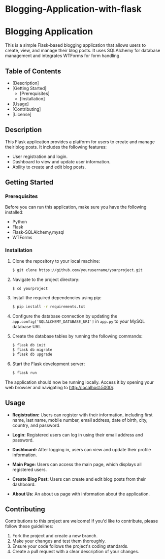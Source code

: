 # Blogging-Application-with-flask
# Blogging Application

This is a simple Flask-based blogging application that allows users to create, view, and manage their blog posts. It uses SQLAlchemy for database management and integrates WTForms for form handling.

## Table of Contents

- [Description]
- [Getting Started]
  - [Prerequisites]
  - [Installation]
- [Usage]
- [Contributing]
- [License]

## Description

This Flask application provides a platform for users to create and manage their blog posts. It includes the following features:

- User registration and login.
- Dashboard to view and update user information.
- Ability to create and edit blog posts.

## Getting Started

### Prerequisites

Before you can run this application, make sure you have the following installed:

- Python
- Flask
- Flask-SQLAlchemy,mysql
- WTForms

### Installation

1. Clone the repository to your local machine:

   ```bash
   $ git clone https://github.com/yourusername/yourproject.git
   ```

2. Navigate to the project directory:

   ```bash
   $ cd yourproject
   ```

3. Install the required dependencies using pip:

   ```bash
   $ pip install -r requirements.txt
   ```

4. Configure the database connection by updating the `app.config['SQLALCHEMY_DATABASE_URI']` in `app.py` to your MySQL database URI.

5. Create the database tables by running the following commands:

   ```bash
   $ flask db init
   $ flask db migrate
   $ flask db upgrade
   ```

6. Start the Flask development server:

   ```bash
   $ flask run
   ```

The application should now be running locally. Access it by opening your web browser and navigating to [http://localhost:5000/](http://localhost:5000/).

## Usage

- **Registration:** Users can register with their information, including first name, last name, mobile number, email address, date of birth, city, country, and password.

- **Login:** Registered users can log in using their email address and password.

- **Dashboard:** After logging in, users can view and update their profile information.

- **Main Page:** Users can access the main page, which displays all registered users.

- **Create Blog Post:** Users can create and edit blog posts from their dashboard.

- **About Us:** An about us page with information about the application.

## Contributing

Contributions to this project are welcome! If you'd like to contribute, please follow these guidelines:

1. Fork the project and create a new branch.
2. Make your changes and test them thoroughly.
3. Ensure your code follows the project's coding standards.
4. Create a pull request with a clear description of your changes.
